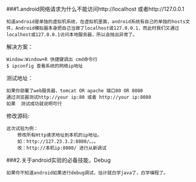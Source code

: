 ###1.android网络请求为什么不能访问http://localhost 或者http://127.0.0.1
	
	知道android是单独的虚拟机系统，在虚拟机里面，android系统有自己的单独的hosts文件，Android模拟器本身把自己当做了localhost或127.0.0.1，而此时我们又通过localhost或127.0.0.1访问本地服务器，所以会抛出异常了。

解决方案：
	
	Window:Window+R 快捷键调出 cmd命令行
	$ ipconfig 查看系统的网络ip地址

测试地址：
	
	如果你部署了web服务器，tomcat OR apache 端口80 OR 8080
	通过浏览器测试http://your ip:80 或者 http://your ip:8080
	如果	测试成功就说明可行


修改源码:
	
	这次试验为例：
		修改所有Http请求地址到本机的ip地址。
		如：http://127.23.3.2:8080/。。。
		改：http://本机ip:8080/ 进行从新调试



###2.关于android实验的必备技能，Debug
	
	如果你不知道android如果进行debug调试，估计就白学java了，白学编程了。







	